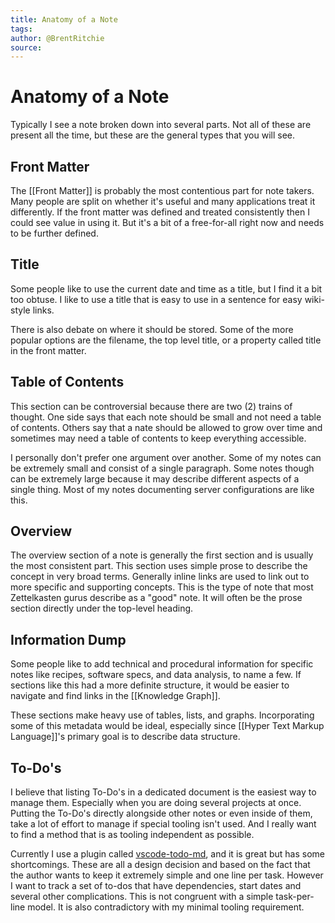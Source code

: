 ```yaml
---
title: Anatomy of a Note
tags: 
author: @BrentRitchie
source: 
---
```

# Anatomy of a Note

Typically I see a note broken down into several parts. Not all of these are present all the time, but these are the general types that you will see.

## Front Matter

The [[Front Matter]] is probably the most contentious part for note takers. Many people are split on whether it's useful and many applications treat it differently. If the front matter was defined and treated consistently then I could see value in using it. But it's a bit of a free-for-all right now and needs to be further defined.

## Title

Some people like to use the current date and time as a title, but I find it a bit too obtuse. I like to use a title that is easy to use in a sentence for easy wiki-style links.

There is also debate on where it should be stored. Some of the more popular options are the filename, the top level title,  or a property called title in the front matter.

## Table of Contents

This section can be controversial because there are two (2) trains of thought. One side says that each note should be small and not need a table of contents. Others say that a nate should be allowed to grow over time and sometimes may need a table of contents to keep everything accessible.

I personally don't prefer one argument over another. Some of my notes can be extremely small and consist of a single paragraph. Some notes though can be extremely large because it may describe different aspects of a single thing. Most of my notes documenting server configurations are like this.

## Overview

The overview section of a note is generally the first section and is usually the most consistent part. This section uses simple prose to describe the concept in very broad terms. Generally inline links are used to link out to more specific and supporting concepts. This is the type of note that most Zettelkasten gurus describe as a "good" note. It will often be the prose section directly under the top-level heading.

## Information Dump

Some people like to add technical and procedural information for specific notes like recipes, software specs, and data analysis, to name a few. If sections like this had a more definite structure, it would be easier to navigate and find links in the [[Knowledge Graph]].

These sections make heavy use of tables, lists, and graphs. Incorporating some of this metadata would be ideal, especially since [[Hyper Text Markup Language]]'s primary goal is to describe data structure.

## To-Do's

I believe that listing To-Do's in a dedicated document is the easiest way to manage them. Especially when you are doing several projects at once. Putting the To-Do's directly alongside other notes or even inside of them, take a lot of effort to manage if special tooling isn't used. And I really want to find a method that is as tooling independent as possible.

Currently I use a plugin called [vscode-todo-md](https://github.com/usernamehw/vscode-todo-md), and it is great but has some shortcomings. These are all a design decision and based on the fact that the author wants to keep it extremely simple and one line per task. However I want to track a set of to-dos that have dependencies, start dates and several other complications. This is not congruent with a simple task-per-line model. It is also contradictory with my minimal tooling requirement.